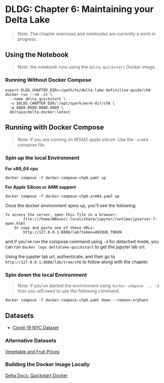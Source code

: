 # DLDG: Chapter 6: Maintaining your Delta Lake
> Note: The chapter exercises and notebooks are currently a work in progress.

## Using the Notebook
> Note: the notebook runs using the `delta_quickstart` Docker image.

### Running Without Docker Compose
~~~
export DLDG_CHAPTER_DIR=~/path/to/delta-lake-definitive-guide/ch6
docker run --rm -it \
  --name delta_quickstart \
  -v $DLDG_CHAPTER_DIR/:/opt/spark/work-dir/ch6 \
  -p 8888-8889:8888-8889 \
  deltaio/delta-docker:latest
~~~

## Running with Docker Compose
> Note: If you are running on M1/M2 apple silicon: Use the `-arm64` compose file.

### Spin up the local Environment
**For x86_64 cpu**
~~~
docker compose -f docker-compose-chp6.yaml up
~~~

**For Apple Silicon or ARM support**
~~~
docker compose -f docker-compose-chp6-arm64.yaml up
~~~

Once the docker environment spins up, you'll see the following: 
~~~
To access the server, open this file in a browser:
        file:///home/NBuser/.local/share/jupyter/runtime/jpserver-7-open.html
    Or copy and paste one of these URLs:
        http://127.0.0.1:8888/lab?token=UNIQUE_TOKEN
~~~

and if you've run the compose command using `-d` for detached mode, you can run `docker logs deltalake-quickstart` to get the jupyter lab url.

Using the jupyter lab url, authenticate, and then go to `http://127.0.0.1:8888/lab/tree/ch6` to follow along with the chapter.

### Spin down the local Environment
> Note: if you've started the environment using `docker compose ... -d` then you will need to use the following command.
~~~
docker compose -f docker-compose-chp6.yaml down --remove-orphans
~~~



## Datasets
* [Covid-19 NYC Dataset](https://github.com/delta-io/delta-docs/tree/main/static/quickstart_docker/rs/data/COVID-19_NYT)

### Alternative Datasets
[Vegetable and Fruit Prices](https://www.kaggle.com/datasets/vislupus/vegetable-and-fruit-prices?resource=download)

### Building the Docker Image Locally
[Delta Docs: Quickstart Docker](https://github.com/delta-io/delta-docs/blob/main/static/quickstart_docker/README.md)